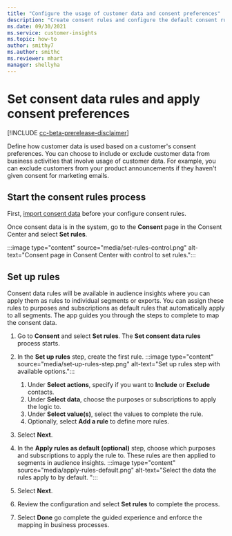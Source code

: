 ```yaml
---
title: "Configure the usage of customer data and consent preferences"
description: "Create consent rules and configure the default consent rules."
ms.date: 09/30/2021
ms.service: customer-insights
ms.topic: how-to
author: smithy7
ms.author: smithc
ms.reviewer: mhart
manager: shellyha
---
```


# Set consent data rules and apply consent preferences

[!INCLUDE [cc-beta-prerelease-disclaimer](includes/cc-beta-prerelease-disclaimer.md)]

Define how customer data is used based on a customer's consent preferences. You can choose to include or exclude customer data from business activities that involve usage of customer data. For example, you can exclude customers from your product announcements if they haven't given consent for marketing emails.

## Start the consent rules process

First, [import consent data](import-consent-data.md) before your configure consent rules. 

Once consent data is in the system, go to the **Consent** page in the Consent Center and select **Set rules**.

:::image type="content" source="media/set-rules-control.png" alt-text="Consent page in Consent Center with control to set rules.":::

## Set up rules

Consent data rules will be available in audience insights where you can apply them as rules to individual segments or exports. You can assign these rules to purposes and subscriptions as default rules that automatically apply to all segments. The app guides you through the steps to complete to map the consent data. 

1. Go to **Consent** and select **Set rules**. The **Set consent data rules** process starts.

1. In the **Set up rules** step, create the first rule.
   :::image type="content" source="media/set-up-rules-step.png" alt-text="Set up rules step with available options."::: 
    1. Under **Select actions**, specify if you want to **Include** or **Exclude** contacts. 
    1. Under **Select data**, choose the purposes or subscriptions to apply the logic to. 
    1. Under **Select value(s)**, select the values to complete the rule.
    1. Optionally, select **Add a rule** to define more rules.

1. Select **Next**.

1. In the **Apply rules as default (optional)** step, choose which purposes and subscriptions to apply the rule to. These rules are then applied to segments in audience insights.
   :::image type="content" source="media/apply-rules-default.png" alt-text="Select the data the rules apply to by default. ":::

1. Select **Next**.

1. Review the configuration and select **Set rules** to complete the process. 

1. Select **Done** go complete the guided experience and enforce the mapping in business processes.
